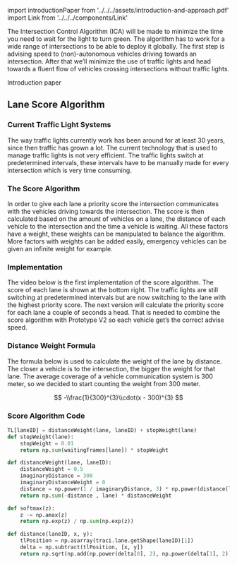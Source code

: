 import introductionPaper from '../../../assets/introduction-and-approach.pdf'
import Link from '../../../components/Link'

The Intersection Control Algorithm (ICA) will be made to minimize
the time you need to wait for the light to turn green.
The algorithm has to work for a wide range of intersections to be able to deploy it globally.
The first step is advising speed to (non)-autonomous vehicles driving towards an intersection.
After that we’ll minimize the use of traffic lights and head towards a
fluent flow of vehicles crossing intersections without traffic lights.

<Link to={introductionPaper} icon target="self">Introduction paper</Link>

## Lane Score Algorithm

### Current Traffic Light Systems

The way traffic lights currently work has been around for at least 30 years, since then traffic has grown a lot. The current technology that is used to manage traffic lights is not very efficient. The traffic lights switch at predetermined intervals, these intervals have to be manually made for every intersection which is very time consuming.

### The Score Algorithm

In order to give each lane a priority score the intersection communicates with the vehicles driving towards the intersection. The score is then calculated based on the amount of vehicles on a lane, the distance of each vehicle to the intersection and the time a vehicle is waiting. All these factors have a weight, these weights can be manipulated to balance the algorithm. More factors with weights can be added easily, emergency vehicles can be given an infinite weight for example.

### Implementation

The video below is the first implementation of the score algorithm. The score of each lane is shown at the bottom right. The traffic lights are still switching at predetermined intervals but are now switching to the lane with the highest priority score. The next version will calculate the priority score for each lane a couple of seconds a head. That is needed to combine the score algorithm with Prototype V2 so each vehicle get’s the correct advise speed.

### Distance Weight Formula

The formula below is used to calculate the weight of the lane by distance. The closer a vehicle is to the intersection, the bigger the weight for that lane. The average coverage of a vehicle communication system is 300 meter, so we decided to start counting the weight from 300 meter.

$$
-\\frac{1}{300}^{3}\\cdot(x - 300)^{3}
$$

### Score Algorithm Code

```python
TL[laneID] = distanceWeight(lane, laneID) + stopWeight(lane)
def stopWeight(lane):
    stopWeight = 0.01
    return np.sum(waitingFrames[lane]) * stopWeight

def distanceWeight(lane, laneID):
    distanceWeight = 0.5
    imaginaryDistance = 300
    imaginaryDistanceWeight = 0
    distance = np.power(1 / imaginaryDistance, 3) * np.power(distance(laneID, x, y) - imaginaryDistance, 3)
    return np.sum(-distance , lane) * distanceWeight

def softmax(z):
    z -= np.amax(z)
    return np.exp(z) / np.sum(np.exp(z))

def distance(laneID, x, y):
    tlPosition = np.asarray(traci.lane.getShape(laneID)[1])
    delta = np.subtract(tlPosition, [x, y])
    return np.sqrt(np.add(np.power(delta[0], 2), np.power(delta[1], 2)))
```
